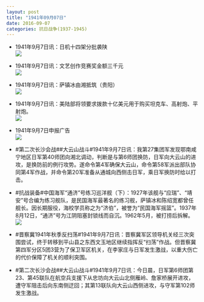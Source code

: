 ```yaml
---
layout: post
title: "1941年09月07日"
date: 2016-09-07
categories: 抗日战争(1937-1945)
---
```


<meta name="referrer" content="no-referrer" />

- 1941年9月7日讯：日机十四架分批袭陕 <br/><img src="https://ww1.sinaimg.cn/large/aca367d8jw1f7ldboes0zj206406q74t.jpg" />

- 1941年9月7日讯：文艺创作竞赛奖金额三千元 <br/><img src="https://ww2.sinaimg.cn/large/aca367d8jw1f7lbl0hr0lj205r077gm5.jpg" />

- 1941年9月7日讯：萨镇冰由湘抵筑（贵阳） <br/><img src="https://ww4.sinaimg.cn/large/aca367d8jw1f7l9un3zyvj207m06wdgi.jpg" />

- 1941年9月7日讯：美陆部将领要求拨款十亿美元用于购买坦克车、高射炮、平射炮。 <br/><img src="https://ww3.sinaimg.cn/large/aca367d8jw1f7l6d9dru5j206j0hd3zv.jpg" />

- 1941年9月7日申报广告 <br/><img src="https://ww1.sinaimg.cn/large/aca367d8jw1f7kvyz3oq7j20q00hctej.jpg" />

- #第二次长沙会战##大云山战斗#1941年9月7日讯：我第27集团军发现鄂南咸宁地区日军第40师团向湘北调动，判断是与第6师团换防，日军向大云山的进攻，是换防前的例行攻势。遂命令第4军确保大云山，命令第58军派出部队协同第4军作战，并命令第20军准备从通城向西侧击日军，乘日军换防时给以打击。 

- #抗战装备#中国海军“通济”号练习巡洋舰（下）：1927年该舰与“应瑞”、“靖安”号合编为练习舰队，是民国海军最著名的练习舰，萨镇冰和陈绍宽都曾任舰长。因长期服役，海校学员称之为“济伯”，被誉为“民国海军摇篮”。1937年8月12日，“通济”号为江阴阻塞封锁线而自沉。1962年5月，被打捞后拆解。 <br/><img src="https://ww2.sinaimg.cn/large/aca367d8jw1f7ksibj9juj20a00c7wgb.jpg" />

- #晋察冀1941年秋季反扫荡#1941年9月7日讯：晋察冀军区领导机关经三次突围尝试，终于转移到平山县之东西文玉地区继续指挥反“扫荡”作战。但晋察冀第四军分区5团3营为了保卫军区机关，在李家庄与日军发生激战，以重大伤亡的代价保障了机关的顺利突围。 

- #第二次长沙会战##大云山战斗#1941年9月7日讯：今日晨，日军第6师团第23、第45联队在航空兵支援下从忠坊向大云山北侧雁岭、詹家桥展开进攻，遭守军阻击后向东南侧迂回；其第13联队向大云山西侧进攻，与守军第102师发生激战。 

